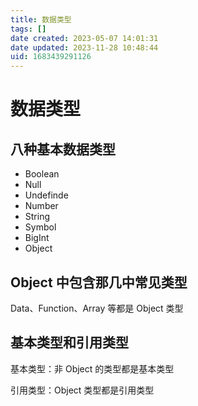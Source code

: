 ```yaml
---
title: 数据类型
tags: []
date created: 2023-05-07 14:01:31
date updated: 2023-11-28 10:48:44
uid: 1683439291126
---
```


# 数据类型

## 八种基本数据类型

- Boolean
- Null
- Undefinde
- Number
- String
- Symbol
- BigInt
- Object

## Object 中包含那几中常见类型

Data、Function、Array 等都是 Object 类型

## 基本类型和引用类型

基本类型：非 Object 的类型都是基本类型

引用类型：Object 类型都是引用类型

